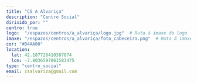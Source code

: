 ```yaml
---
title: "CS A Alvariça"
description: "Centro Social"
dirixido_por: ""
centro: true
logo:  "/espazos/centros/a_alvariça/logo.jpg"  # Ruta á imaxe do logo
imaxe: "/espazos/centros/a_alvariça/foto_cabeceira.png"  # Ruta á imaxe de fondo
cor: "#D4AA00"
location:
  lat: 42.187726410307874
  lon: -7.8036597061583475
type: "centro_social"
email: csalvariza@gmail.com
---
```

